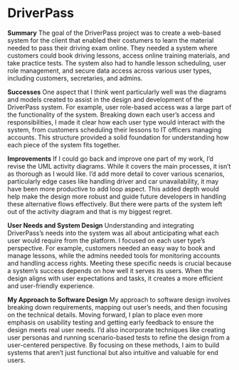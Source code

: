 # DriverPass

**Summary**
The goal of the DriverPass project was to create a web-based system for the client that enabled their costumers to learn the material needed to pass their driving exam online. They needed a system where customers could book driving lessons, access online training materials, and take practice tests. The system also had to handle lesson scheduling, user role management, and secure data access across various user types, including customers, secretaries, and admins. 

**Successes**
One aspect that I think went particularly well was the diagrams and models created to assist in the design and development of the DriverPass system. For example, user role-based access was a large part of the functionality of the system. Breaking down each user’s access and responsibilities, I made it clear how each user type would interact with the system, from customers scheduling their lessons to IT officers managing accounts. This structure provided a solid foundation for understanding how each piece of the system fits together.

**Improvements**
If I could go back and improve one part of my work, I’d revise the UML activity diagrams. While it covers the main processes, it isn’t as thorough as I would like. I’d add more detail to cover various scenarios, particularly edge cases like handling driver and car unavailability, it may have been more productive to add loop aspect. This added depth would help make the design more robust and guide future developers in handling these alternative flows effectively. But there were parts of the system left out of the activity diagram and that is my biggest regret. 

**User Needs and System Design**
Understanding and integrating DriverPass’s needs into the system was all about anticipating what each user would require from the platform. I focused on each user type’s perspective. For example, customers needed an easy way to book and manage lessons, while the admins needed tools for monitoring accounts and handling access rights. Meeting these specific needs is crucial because a system’s success depends on how well it serves its users. When the design aligns with user expectations and tasks, it creates a more efficient and user-friendly experience.

**My Approach to Software Design**
My approach to software design involves breaking down requirements, mapping out user’s needs, and then focusing on the technical details. Moving forward, I plan to place even more emphasis on usability testing and getting early feedback to ensure the design meets real user needs. I’d also incorporate techniques like creating user personas and running scenario-based tests to refine the design from a user-centered perspective. By focusing on these methods, I aim to build systems that aren’t just functional but also intuitive and valuable for end users.
